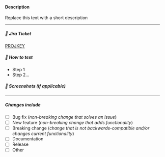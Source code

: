 #### Description

Replace this text with a short description

---

##### 🔹 Jira Ticket

[PROJKEY](https://lastrev.atlassian.net/browse/PROJKEY)

##### 🔬 How to test

- Step 1
- Step 2...

##### 📸 Screenshots _(if applicable)_

---

##### Changes include

- [ ] Bug fix (_non-breaking change that solves an issue_)
- [ ] New feature (_non-breaking change that adds functionality_)
- [ ] Breaking change (_change that is not backwards-compatible and/or changes current functionality_)
- [ ] Documentation
- [ ] Release
- [ ] Other
